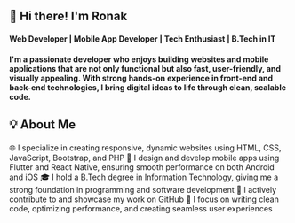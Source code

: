 ## 👋 Hi there! I'm Ronak 

#### Web Developer | Mobile App Developer | Tech Enthusiast | B.Tech in IT
#### I'm a passionate developer who enjoys building websites and mobile applications that are not only functional but also fast, user-friendly, and visually appealing. With strong hands-on experience in front-end and back-end technologies, I bring digital ideas to life through clean, scalable code.


## <p>💡 About Me </p>
 🌐 I specialize in creating responsive, dynamic websites using HTML, CSS, JavaScript, Bootstrap, and PHP 
 📱 I design and develop mobile apps using Flutter and React Native, ensuring smooth performance on both Android and iOS 
 🎓 I hold a B.Tech degree in Information Technology, giving me a strong foundation in programming and software development 
 🔗 I actively contribute to and showcase my work on GitHub
 🎯 I focus on writing clean code, optimizing performance, and creating seamless user experiences
